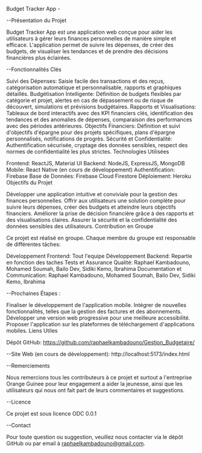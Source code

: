 
Budget Tracker App - 


--Présentation du Projet

Budget Tracker App est une application web conçue pour aider les utilisateurs à gérer leurs finances personnelles de manière simple et efficace. L'application permet de suivre les dépenses, de créer des budgets, de visualiser les tendances et de prendre des décisions financières plus éclairées.

--Fonctionnalités Clés

Suivi des Dépenses: Saisie facile des transactions et des reçus, catégorisation automatique et personnalisable, rapports et graphiques détaillés.
Budgétisation Intelligente: Définition de budgets flexibles par catégorie et projet, alertes en cas de dépassement ou de risque de découvert, simulations et prévisions budgétaires.
Rapports et Visualisations: Tableaux de bord interactifs avec des KPI financiers clés, identification des tendances et des anomalies de dépenses, comparaison des performances avec des périodes antérieures.
Objectifs Financiers: Définition et suivi d'objectifs d'épargne pour des projets spécifiques, plans d'épargne personnalisés, notifications de progrès.
Sécurité et Confidentialité: Authentification sécurisée, cryptage des données sensibles, respect des normes de confidentialité les plus strictes.
Technologies Utilisées

Frontend: ReactJS, Material UI
Backend: NodeJS, ExpressJS, MongoDB
Mobile: React Native (en cours de développement)
Authentification: Firebase
Base de Données: Firebase Cloud Firestore
Déploiement: Heroku
Objectifs du Projet

Développer une application intuitive et conviviale pour la gestion des finances personnelles.
Offrir aux utilisateurs une solution complète pour suivre leurs dépenses, créer des budgets et atteindre leurs objectifs financiers.
Améliorer la prise de décision financière grâce à des rapports et des visualisations claires.
Assurer la sécurité et la confidentialité des données sensibles des utilisateurs.
Contribution en Groupe

Ce projet est réalisé en groupe. Chaque membre du groupe est responsable de différentes tâches:

Développement Frontend: Tout l'equipe
Développement Backend: Repartie en fonction des taches 
Tests et Assurance Qualité: Raphael Kambadouno, Mohamed Soumah, Bailo Dev, Sidiki Kemo, Ibrahima
Documentation et Communication: Raphael Kambadouno, Mohamed Soumah, Bailo Dev, Sidiki Kemo, Ibrahima

--Prochaines Étapes :

Finaliser le développement de l'application mobile.
Intégrer de nouvelles fonctionnalités, telles que la gestion des factures et des abonnements.
Développer une version web progressive pour une meilleure accessibilité.
Proposer l'application sur les plateformes de téléchargement d'applications mobiles.
Liens Utiles

Dépôt GitHub: https://github.com/raphaelkambadouno/Gestion_Budgetaire/

--Site Web (en cours de développement): http://localhost:5173/index.html

--Remerciements

Nous remercions tous les contributeurs à ce projet et surtout a l'entreprise Orange Guinee pour leur engagement a aider la jeunesse, ainsi que les utilisateurs qui nous ont fait part de leurs commentaires et suggestions.

--Licence

Ce projet est sous licence ODC 0.0.1

--Contact

Pour toute question ou suggestion, veuillez nous contacter via le dépôt GitHub ou par email à raphaelkambadouno@gmail.com.

